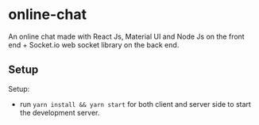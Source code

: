 ﻿# online-chat
An online chat made with React Js, Material UI and Node Js on the front end + Socket.io web socket library on the back end.

## Setup
Setup:
- run ```yarn install && yarn start``` for both client and server side to start the development server.


